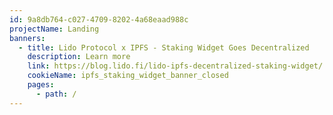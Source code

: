 ```yaml
---
id: 9a8db764-c027-4709-8202-4a68eaad988c
projectName: Landing
banners:
  - title: Lido Protocol x IPFS - Staking Widget Goes Decentralized
    description: Learn more
    link: https://blog.lido.fi/lido-ipfs-decentralized-staking-widget/
    cookieName: ipfs_staking_widget_banner_closed
    pages:
      - path: /
---
```

